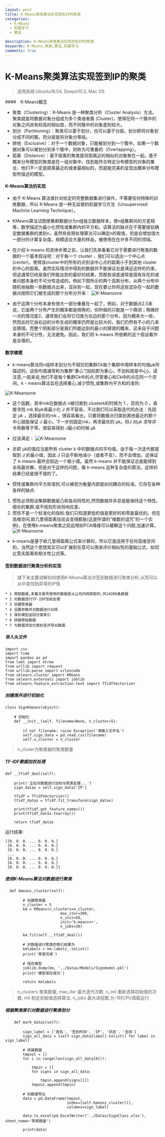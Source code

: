 ```yaml
---
layout: post
title: K-Means聚类算法实现签到IP的聚类
categories:
  - K-Means
  - 机器学习
  - 算法

description: K-Means聚类算法实现签到IP的聚类
keywords: K-Means,聚类,算法,机器学习
comments: true
---
```



# K-Means聚类算法实现签到IP的聚类
> 适用系统:Ubuntu16.04, Deepin15.5, Mac OS

####　K-Means概念
* 聚类（Clustering）：K-Means 是一种聚类分析（Cluster Analysis）方法。聚类就是将数据对象分组成为多个类或者簇 (Cluster)，使得在同一个簇中的对象之间具有较高的相似度，而不同簇中的对象差别较大。
* 划分（Partitioning）：聚类可以基于划分，也可以基于分层。划分即将对象划分成不同的簇，而分层是将对象分等级。
* 排他（Exclusive）：对于一个数据对象，只能被划分到一个簇中。如果一个数据对象可以被划分到多个簇中，则称为可重叠的（Overlapping）。
* 距离（Distance）：基于距离的聚类是将距离近的相似的对象聚在一起。基于概率分布模型的聚类是在一组对象中，找到能符合特定分布模型的对象的集合，他们不一定是距离最近的或者最相似的，而是能完美的呈现出概率分布模型所描述的模型。

#### K-Means算法的实现
* 由于 K-Means 算法值针对给定的完整数据集进行操作，不需要任何特殊的训练数据，所以 K-Means 是一种无监督的机器学习方法（Unsupervised Machine Learning Technique）。
* KMeans算法试图使集群数据分为n组独立数据样本，使n组集群间的方差相等，数学描述为最小化惯性或集群内的平方和。该算法的缺点在于需要提前确定数据集群的类别n，虽然有些预处理算法可以确定n的取值，但是会增加很大一部分的计算复杂度。规模适合大量的样品，被使用在在许多不同的领域。

* 在介绍 k-means 的具体步骤之前，让我们先来看看它对于需要进行聚类的数据的一个基本假设吧：对于每一个 cluster ，我们可以选出一个中心点(center)，使得该cluster中的所有的点到该中心点的距离小于到其他 cluster 的中心的距离。虽然实际情况中得到的数据并不能保证总是满足这样的约束，但这通常已经是我们所能达到的最好的结果，而那些误差通常是固有存在的或者问题本身的不可分性造成的。例如下图所示的两个高斯分布，从两个分布中随机地抽取一些数据点出来，混杂到一起，现在要让你将这些混杂在一起的数据点按照它们被生成的那个分布分开来：
![K-Meansone](/images/posts/ML/kmeans01.png)
* 由于这两个分布本身有很大一部分重叠在一起了，例如，对于数据点2.5来说，它由两个分布产生的概率都是相等的，你所做的只能是一个猜测；稍微好一点的情况是2，通常我们会将它归类为左边的那个分布，因为概率大一些，然而此时它由右边的分布生成的概率仍然是比较大的，我们仍然有不小的几率会猜错。而整个阴影部分是我们所能达到的最小的猜错的概率，这来自于问题本身的不可分性，无法避免。因此，我们将 k-means 所依赖的这个假设看作是合理的。

#### 数学建模
* k-means算法将n组样本划分为不相交的集群Ck每个集群中用样本的均值μk所描述的。这些均值通常称为集群“重心”(加权即为重心，不加权就是中心)。请注意,一般来说,他们不是每个集群Ck中的点,尽管重心和Ck中的点在同一个空间。k - means算法旨在选择重心,减少惯性,或集群内平方和的准则:

![K-Meansone](/images/posts/ML/kmeans02.png)

* 这个函数，其中rnk在数据点 n被归类到 clusterk的时候为 1 ，否则为 0 。直接寻找 rnk 和μk来最小化 J 并不容易，不过我们可以采取迭代的办法：先固定 μk ，选择最优的rnk ，很容易看出，只要将数据点归类到离他最近的那个中心就能保证 J 最小。下一步则固定rnk，再求最优的 μk。将J 对μk 求导并令导数等于零，很容易得到 J最小的时候 μk

* 应该满足：
![K-Meansone](/images/posts/ML/kmeans03.png)

* 亦即 μk的值应当是所有 cluster k 中的数据点的平均值。由于每一次迭代都是取到 J 的最小值，因此 J 只会不断地减小（或者不变），而不会增加，这保证了 k-means 最终会到达一个极小值。虽然 k-means 并不能保证总是能得到全局最优解，但是对于这样的问题，像 k-means 这种复杂度的算法，这样的结果已经是很不错的了。

* 惯性或集群内平方和准则,可以被视为衡量内部是如何耦合的标准。它存在各种各样的缺点:
1. 惯性必须假设集群数据是凸和各向同性的,然而数据并非总是能保持这个特性。细长的集群,或不规则形状将响应差。
2. 惯性不是一个标准化的指标:我们只知道更低的值是更好的和零是最优的。但在高维空间,欧几里得距离往往会变得膨胀(这是所谓的“维数的诅咒”的一个实例)。在使用k-means聚类之前运用如PCA降维可以缓解这个问题,加速计算。 
![K-Meansone](/images/posts/ML/kmeans04.png)

* k-means是基于欧几里得距离公式来计算的，所以它是适用于任何高维空间的，当然这个思想其实可以扩展到任意可以用来评价相似性的基础公式，如切比雪夫距离和相关性公式等。


#### 签到数据进行聚类分析的实现
>接下来主要讲解如何使用K-Means算法对签到数据进行聚类分析,从而可以从中查找到异常的IP值

```
* 1 爬取数据,本篇文章所使用的数据是从公司内网爬取的,共14286条数据
* 2 对数据进行TF-IDF加权处理
* 3 创建聚类器
* 4 设置参数并对数据进行训练
* 5 保存模型返回分类索引
* 6 拼接原始数据
* 7 为数据添加分类标签并导出数据
```

##### 导入头文件
```
import csv
import time
import pandas as pd
from lxml import etree
from urllib import request
from urllib.parse import urlencode
from sklearn.cluster import KMeans
from sklearn.externals import joblib
from sklearn.feature_extraction.text import TfidfVectorizer
```
##### 创建类并进行初始化
```
class SignKmeans(object):

    # 初始化
    def __init__(self, filename=None, n_cluster=5):

        if not filename: raise Exception('请输入文件名')
        self.sign_data = pd.read_csv(filename)
        self.n_cluster = n_cluster
```
> n_cluser为聚类器的聚类数量

##### TF-IDF数据加权处理

```
def __tfidf_deal(self):

    print('正在对数据进行加权与聚类处理...')
    sign_datas = self.sign_data['IP']

    tfidf = TfidfVectorizer()
    tfidf_datas = tfidf.fit_transform(sign_datas)

    print(tfidf.get_feature_names())
    print(tfidf_datas.toarray())

    return tfidf_datas
```
运行结果:
```
[[0. 0. 0. ... 0. 0. 0.]
 [0. 0. 0. ... 0. 0. 0.]
 [0. 0. 0. ... 0. 0. 0.]
 ...
 [0. 0. 0. ... 0. 0. 0.]
 [0. 0. 0. ... 0. 0. 0.]
 [0. 0. 0. ... 0. 0. 0.]]
```

##### 使用K-Means算法对数据进行聚类
```
  def kmeans_cluster(self):

        # 创建聚类器
        n_cluster = 5
        km = KMeans(n_clusters=n_cluster,
                         max_iter=300,
                         n_init=50,
                         init='k-means++',
                         n_jobs=30)

        km.fit(self.__tfidf_deal())

        # 对数据进行聚类的索引结果为
        kmlabels = km.labels_.tolist()
        print('聚类完成')

        # 保存模型
        joblib.dump(km, '../Datas/Models/Signmodel.pkl')
        print('模型保存成功')

        return kmlabels
```
>n_clusters 聚类数量, 
>max_iter 最大迭代次数, 
>n_init 重新选择初始值的次数, 
>init 制定初始值选择算法, 
>n_jobs 最大进程数,为-1时CPU満载运行

##### 根据聚类索引对数据进行聚类划分
```
    def mark_datas(self):

        sign_label = ['姓名', '签到时间', 'IP', '状态', '去向']
        sign_all_data = [self.sign_data[label].tolist() for label in sign_label]

        # 拼接数据
        tmpout = []
        for i in range(len(sign_all_data[0])):

            tmpin = []
            for signs in sign_all_data:

                tmpin.append(signs[i])
            tmpout.append(tmpin)

        # 将数据导出
        data = pd.DataFrame(tmpout,
                            index=[self.kmeans_cluster()],
                            columns=sign_label)

        data.to_excel(pd.ExcelWriter('../Datas/SignClass.xlsx'), sheet_name='聚类数据')

        print(data)
```

